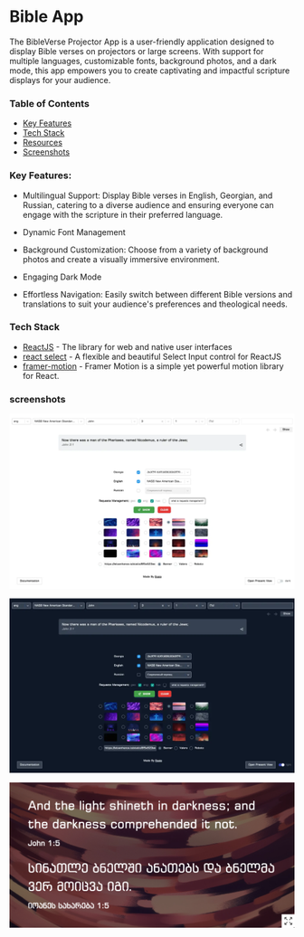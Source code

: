 # Bible App

The BibleVerse Projector App is a user-friendly application designed to display Bible verses on projectors or large screens. With support for multiple languages, customizable fonts, background photos, and a dark mode, this app empowers you to create captivating and impactful scripture displays for your audience.

### Table of Contents

- [Key Features](#Key-Features)
- [Tech Stack](#tech-stack)
- [Resources](#resources)
- [Screenshots](#screenshots)

### Key Features:

- Multilingual Support: Display Bible verses in English, Georgian, and Russian, catering to a diverse audience and ensuring everyone can engage with the scripture in their preferred language.

- Dynamic Font Management

- Background Customization: Choose from a variety of background photos and create a visually immersive environment.

- Engaging Dark Mode

- Effortless Navigation: Easily switch between different Bible versions and translations to suit your audience's preferences and theological needs.

### Tech Stack

- [ReactJS](https://react.dev/) - The library for web and native user interfaces
- [react select](https://react-select.com/home) - A flexible and beautiful Select Input control for ReactJS
- [framer-motion](https://www.framer.com/motion/) - Framer Motion is a simple yet powerful motion library for React.

### screenshots

![App Screenshot](/public/images/biblelight.webp)


![App Screenshot](/public/images/bibledark.webp)

![App Screenshot](/public/images/show.jpg)
